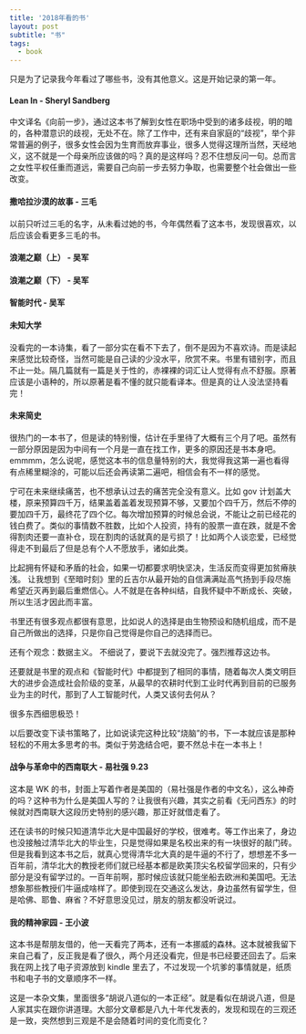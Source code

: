 ```yaml
---
title: '2018年看的书'
layout: post
subtitle: "书"
tags:
  - book
---
```


只是为了记录我今年看过了哪些书，没有其他意义。这是开始记录的第一年。  

#### Lean In - Sheryl Sandberg
中文译名《向前一步》，通过这本书了解到女性在职场中受到的诸多歧视，明的暗的，各种潜意识的歧视，无处不在。除了工作中，还有来自家庭的“歧视”，举个非常普遍的例子，很多女性会因为生育而放弃事业，很多人觉得这理所当然，天经地义，这不就是一个母亲所应该做的吗？真的是这样吗？忍不住想反问一句。总而言之女性平权任重而道远，需要自己向前一步去努力争取，也需要整个社会做出一些改变。

#### 撒哈拉沙漠的故事 - 三毛
以前只听过三毛的名字，从未看过她的书，今年偶然看了这本书，发现很喜欢，以后应该会看更多三毛的书。

#### 浪潮之巅（上） - 吴军

#### 浪潮之巅（下） - 吴军

#### 智能时代 - 吴军


#### 未知大学 
没看完的一本诗集，看了一部分实在看不下去了，倒不是因为不喜欢诗。而是读起来感觉比较奇怪，当然可能是自己读的少没水平，欣赏不来。书里有错别字，而且不止一处。隔几篇就有一篇是关于性的，赤裸裸的词汇让人觉得有点不舒服。原著应该是小语种的，所以原著是看不懂的就只能看译本。但是真的让人没法坚持看完！

#### 未来简史
很热门的一本书了，但是读的特别慢，估计在手里待了大概有三个月了吧。虽然有一部分原因是因为中间有一个月是一直在找工作，更多的原因还是书本身吧。emmmm，怎么说呢，感觉这本书的信息量特别的大，我觉得我这第一遍也看得有点稀里糊涂的，可能以后还会再读第二遍吧，相信会有不一样的感觉。

宁可在未来继续痛苦，也不想承认过去的痛苦完全没有意义。比如 gov 计划盖大楼，原来预算四千万，结果盖着盖着发现预算不够，又要加个四千万，然后不停的要加四千万，最终花了四个亿。每次增加预算的时候总会说，不能让之前已经花的钱白费了。类似的事情数不胜数，比如个人投资，持有的股票一直在跌，就是不舍得割肉还要一直补仓，现在割肉的话就真的是亏损了！比如两个人谈恋爱，已经觉得走不到最后了但是总有个人不愿放手，诸如此类。

比起拥有怀疑和矛盾的社会，如果一切都要求明快坚决，生活反而变得更加贫瘠肤浅。 让我想到《至暗时刻》里的丘吉尔从最开始的自信满满趾高气扬到手段尽施希望近灭再到最后重燃信心。人不就是在各种纠结，自我怀疑中不断成长、突破，所以生活才因此而丰富。

书里还有很多观点都很有意思，比如说人的选择是由生物预设和随机组成，而不是自己所做出的选择，只是你自己觉得是你自己的选择而已。

还有个观念：数据主义。 不细说了，要说下去就没完了。强烈推荐这边书。

还要就是书里的观点和《智能时代》中都提到了相同的事情，随着每次人类文明巨大的进步会造成社会阶级的变革，从最早的农耕时代到工业时代再到目前的已服务业为主的时代，那到了人工智能时代，人类又该何去何从？

很多东西细思极恐！

以后要改变下读书策略了，比如说读完这种比较“烧脑”的书，下一本就应该是那种轻松的不用太多思考的书。类似于劳逸结合吧，要不然总卡在一本书上！

#### 战争与革命中的西南联大 - 易社强 9.23
这本是 WK 的书，封面上写着作者是美国的（易社强是作者的中文名），这么神奇的吗？这种书为什么是美国人写的？让我很有兴趣，其实之前看《无问西东》的时候就对西南联大这段历史特别的感兴趣，那正好就借走看了。

还在读书的时候只知道清华北大是中国最好的学校，很难考。等工作出来了，身边也没接触过清华北大的毕业生，只是觉得如果是名校出来的有一块很好的敲门砖。但是我看到这本书之后，就真心觉得清华北大真的是牛逼的不行了，想想差不多一百年前，清华北大的教授老师们就已经基本都是欧美顶尖名校留学回来的，只有少部分是没有留学过的。一百年前啊，那时候应该就只能坐船去欧洲和美国吧。无法想象那些教授们牛逼成啥样了。即使到现在交通这么发达，身边虽然有留学生，但是哈佛、耶鲁、麻省？不好意思没见过，朋友的朋友都没听说过。  

#### 我的精神家园 - 王小波
这本书是帮朋友借的，他一天看完了两本，还有一本挪威的森林。这本就被我留下来自己看了，反正我是看了很久，两个月还没看完，但是书已经要还回去了。后来我在网上找了电子资源放到 kindle 里去了，不过发现一个坑爹的事情就是，纸质书和电子书的文章顺序不一样。

这是一本杂文集，里面很多“胡说八道似的一本正经”。就是看似在胡说八道，但是人家其实在跟你讲道理。大部分文章都是八九十年代发表的，发现和现在的三观还是一致，突然想到三观是不是会随着时间的变化而变化？